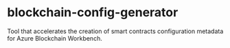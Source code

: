 # blockchain-config-generator
Tool that accelerates the creation of smart contracts configuration metadata for Azure Blockchain Workbench.
